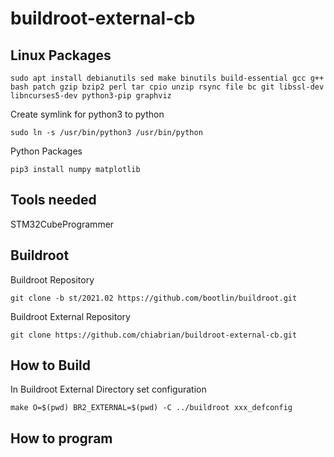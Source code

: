 # buildroot-external-cb

## Linux Packages

```
sudo apt install debianutils sed make binutils build-essential gcc g++ bash patch gzip bzip2 perl tar cpio unzip rsync file bc git libssl-dev libncurses5-dev python3-pip graphviz
```

Create symlink for python3 to python

```
sudo ln -s /usr/bin/python3 /usr/bin/python
```

Python Packages
```
pip3 install numpy matplotlib
```

## Tools needed
STM32CubeProgrammer

## Buildroot
Buildroot Repository
```
git clone -b st/2021.02 https://github.com/bootlin/buildroot.git
```
Buildroot External Repository
```
git clone https://github.com/chiabrian/buildroot-external-cb.git
```

## How to Build
In Buildroot External Directory set configuration
```
make O=$(pwd) BR2_EXTERNAL=$(pwd) -C ../buildroot xxx_defconfig
```

## How to program
